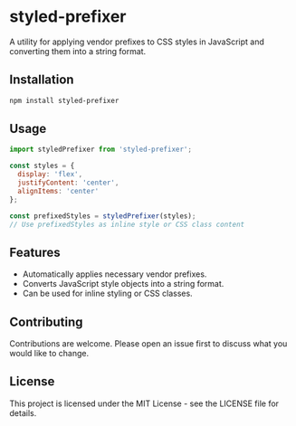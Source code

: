 # styled-prefixer

A utility for applying vendor prefixes to CSS styles in JavaScript and converting them into a string format.

## Installation

```bash
npm install styled-prefixer
```

## Usage

```javascript
import styledPrefixer from 'styled-prefixer';

const styles = {
  display: 'flex',
  justifyContent: 'center',
  alignItems: 'center'
};

const prefixedStyles = styledPrefixer(styles);
// Use prefixedStyles as inline style or CSS class content
```

## Features

- Automatically applies necessary vendor prefixes.
- Converts JavaScript style objects into a string format.
- Can be used for inline styling or CSS classes.

## Contributing

Contributions are welcome. Please open an issue first to discuss what you would like to change.

## License

This project is licensed under the MIT License - see the LICENSE file for details.

